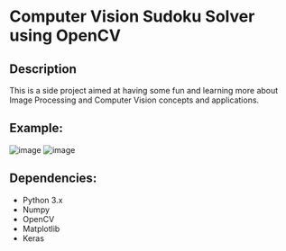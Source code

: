 # Computer Vision Sudoku Solver using OpenCV

## Description
This is a side project aimed at having some fun and learning more about Image Processing and Computer Vision concepts and applications.

## Example:
![image](https://github.com/Enzogbs/SudokuSolver/assets/44247248/a464c412-d502-4e90-b034-1dd3f38fd78f) ![image](https://github.com/Enzogbs/SudokuSolver/assets/44247248/c0efb192-647e-4b21-9bab-e0e1388c1a77)

## Dependencies:
* Python 3.x
* Numpy
* OpenCV
* Matplotlib
* Keras

